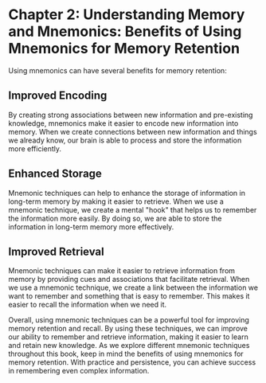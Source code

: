Chapter 2: Understanding Memory and Mnemonics: Benefits of Using Mnemonics for Memory Retention
===============================================================================================

Using mnemonics can have several benefits for memory retention:

Improved Encoding
-----------------

By creating strong associations between new information and pre-existing knowledge, mnemonics make it easier to encode new information into memory. When we create connections between new information and things we already know, our brain is able to process and store the information more efficiently.

Enhanced Storage
----------------

Mnemonic techniques can help to enhance the storage of information in long-term memory by making it easier to retrieve. When we use a mnemonic technique, we create a mental "hook" that helps us to remember the information more easily. By doing so, we are able to store the information in long-term memory more effectively.

Improved Retrieval
------------------

Mnemonic techniques can make it easier to retrieve information from memory by providing cues and associations that facilitate retrieval. When we use a mnemonic technique, we create a link between the information we want to remember and something that is easy to remember. This makes it easier to recall the information when we need it.

Overall, using mnemonic techniques can be a powerful tool for improving memory retention and recall. By using these techniques, we can improve our ability to remember and retrieve information, making it easier to learn and retain new knowledge. As we explore different mnemonic techniques throughout this book, keep in mind the benefits of using mnemonics for memory retention. With practice and persistence, you can achieve success in remembering even complex information.


